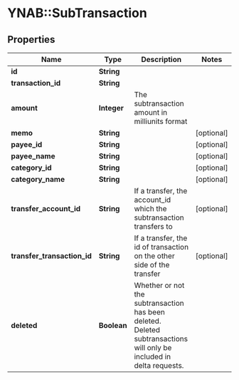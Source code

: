 # YNAB::SubTransaction

## Properties

| Name | Type | Description | Notes |
| ---- | ---- | ----------- | ----- |
| **id** | **String** |  |  |
| **transaction_id** | **String** |  |  |
| **amount** | **Integer** | The subtransaction amount in milliunits format |  |
| **memo** | **String** |  | [optional] |
| **payee_id** | **String** |  | [optional] |
| **payee_name** | **String** |  | [optional] |
| **category_id** | **String** |  | [optional] |
| **category_name** | **String** |  | [optional] |
| **transfer_account_id** | **String** | If a transfer, the account_id which the subtransaction transfers to | [optional] |
| **transfer_transaction_id** | **String** | If a transfer, the id of transaction on the other side of the transfer | [optional] |
| **deleted** | **Boolean** | Whether or not the subtransaction has been deleted.  Deleted subtransactions will only be included in delta requests. |  |


